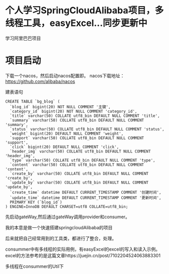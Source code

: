 # 个人学习SpringCloudAlibaba项目，多线程工具，easyExcel...同步更新中
学习阿里巴巴项目

# 项目启动
下载一个nacos，然后启动nacos配置即。
nacos下载地址： https://github.com/alibaba/nacos

建表语句
```
CREATE TABLE `bg_blog` (
  `blog_id` bigint(20) NOT NULL COMMENT '主键',
  `category_id` bigint(20) NOT NULL COMMENT 'category_id',
  `title` varchar(50) COLLATE utf8_bin DEFAULT NULL COMMENT 'title',
  `summary` varchar(50) COLLATE utf8_bin DEFAULT NULL COMMENT 'summary',
  `status` varchar(50) COLLATE utf8_bin DEFAULT NULL COMMENT 'status',
  `weight` bigint(20) DEFAULT NULL COMMENT 'weight',
  `support` varchar(50) COLLATE utf8_bin DEFAULT NULL COMMENT 'support',
  `click` bigint(20) DEFAULT NULL COMMENT 'click',
  `header_img` varchar(50) COLLATE utf8_bin DEFAULT NULL COMMENT 'header_img',
  `type` varchar(50) COLLATE utf8_bin DEFAULT NULL COMMENT 'type',
  `content` varchar(50) COLLATE utf8_bin DEFAULT NULL COMMENT 'content',
  `create_by` varchar(50) COLLATE utf8_bin DEFAULT NULL COMMENT 'create_by',
  `update_by` varchar(50) COLLATE utf8_bin DEFAULT NULL COMMENT 'update_by',
  `create_time` datetime DEFAULT CURRENT_TIMESTAMP COMMENT '创建时间',
  `update_time` datetime DEFAULT CURRENT_TIMESTAMP COMMENT '更新时间',
  PRIMARY KEY (`blog_id`)
) ENGINE=InnoDB DEFAULT CHARSET=utf8 COLLATE=utf8_bin;
```


先启动gateWay,然后通过gateWay调用provider和consumer。

我的本意是做一个快速搭建springcloudAlibaba的项目

后来就把自己经常用到的工具类，都进行了整合，处理。

consummer中有多线程的实际用例，有easyExcel的excel的写入和读入示例。
excel的方法参考的是这篇文章https://juejin.cn/post/7102204524063883301

多线程在consummer的Util下




